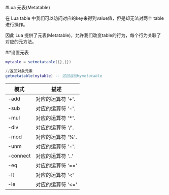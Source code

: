 #Lua 元表(Metatable)

在 Lua table 中我们可以访问对应的key来得到value值，但是却无法对两个 table 进行操作。

因此 Lua 提供了元表(Metatable)，允许我们改变table的行为，每个行为关联了对应的元方法。

##设置元表
```lua
mytable = setmetatable({},{})

//返回对象元素
getmetatable(mytable) -- 这回返回mymetatable

```

| 模式| 描述 |
| --- | --- |
| -add| 对应的运算符 '+'. |
| -sub| 对应的运算符 '-'. |
| -mul| 对应的运算符 '*'. |
| -div| 对应的运算符 '/'. |
| -mod| 对应的运算符 '%'. |
| -unm| 对应的运算符 '-'. |
| -connect| 对应的运算符 '..' |
| -eq| 对应的运算符 '==' |
| -lt| 对应的运算符 '<' |
| -le| 对应的运算符 '<=' |









